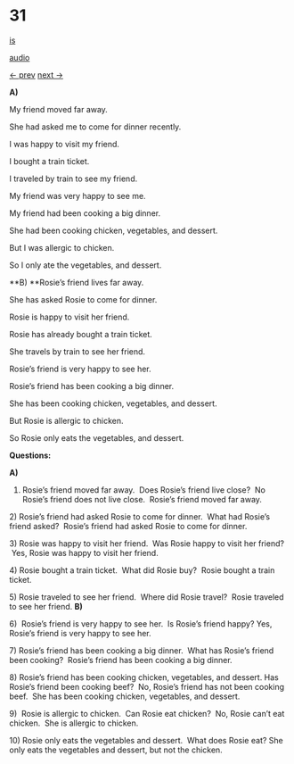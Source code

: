 # 31

[is](../is/story_31.md)

[audio](../audio/story_31.mp3)

[← prev](../en/story_30.md)
[next →](../en/story_32.md)

**A)**

My friend moved far away.

She had asked me to come for dinner recently.

I was happy to visit my friend.

I bought a train ticket.

I traveled by train to see my friend.

My friend was very happy to see me.

My friend had been cooking a big dinner.

She had been cooking chicken, vegetables, and dessert.

But I was allergic to chicken.

So I only ate the vegetables, and dessert.

**B)
**Rosie’s friend lives far away.

She has asked Rosie to come for dinner.

Rosie is happy to visit her friend.

Rosie has already bought a train ticket.

She travels by train to see her friend.

Rosie’s friend is very happy to see her.

Rosie’s friend has been cooking a big dinner.

She has been cooking chicken, vegetables, and dessert.

But Rosie is allergic to chicken.

So Rosie only eats the vegetables, and dessert.

**Questions:**

**A)**
1) Rosie’s friend moved far away.  Does Rosie’s friend live close?  No
Rosie’s friend does not live close.  Rosie’s friend moved far away.

2\) Rosie’s friend had asked Rosie to come for dinner.  What had Rosie’s
friend asked?  Rosie’s friend had asked Rosie to come for dinner.

3\) Rosie was happy to visit her friend.  Was Rosie happy to visit her
friend?  Yes, Rosie was happy to visit her friend.

4\) Rosie bought a train ticket.  What did Rosie buy?  Rosie bought a
train ticket.

5\) Rosie traveled to see her friend.  Where did Rosie travel?  Rosie
traveled to see her friend.
**B)**

6\)  Rosie’s friend is very happy to see her.  Is Rosie’s friend happy?
Yes, Rosie’s friend is very happy to see her.

7\) Rosie’s friend has been cooking a big dinner.  What has Rosie’s
friend been cooking?  Rosie’s friend has been cooking a big dinner.

8\) Rosie’s friend has been cooking chicken, vegetables, and dessert.
Has Rosie’s friend been cooking beef?  No, Rosie’s friend has not been
cooking beef.  She has been cooking chicken, vegetables, and dessert.

9\)  Rosie is allergic to chicken.  Can Rosie eat chicken?  No, Rosie
can’t eat chicken.  She is allergic to chicken.

10\) Rosie only eats the vegetables and dessert.  What does Rosie eat?
She only eats the vegetables and dessert, but not the chicken.
